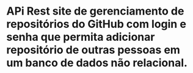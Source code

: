 # APi Rest site de gerenciamento de repositórios do GitHub com login e senha que permita adicionar repositório de outras pessoas em um banco de dados não relacional.
